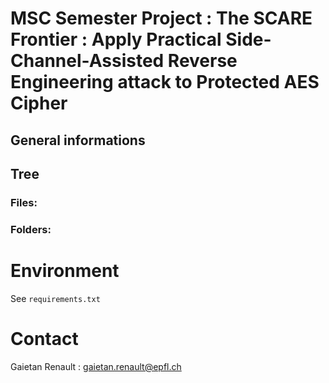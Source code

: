 # MSC Semester Project : The SCARE Frontier : Apply Practical Side-Channel-Assisted Reverse Engineering attack to Protected AES Cipher
## General informations

## Tree

### Files: 


### Folders:


# Environment

See `requirements.txt`

# Contact

Gaietan Renault : gaietan.renault@epfl.ch
 
